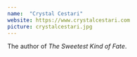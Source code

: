 ```yaml
---
name:  "Crystal Cestari"
website: https://www.crystalcestari.com
picture: crystalcestari.jpg
---
```

The author of *The Sweetest Kind of Fate*.
